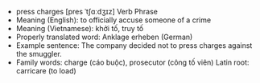 - press charges [pres ˈtʃɑːdʒɪz] Verb Phrase
- Meaning (English): to officially accuse someone of a crime
- Meaning (Vietnamese): khởi tố, truy tố
- Properly translated word: Anklage erheben (German)
- Example sentence: The company decided not to press charges against the smuggler.
- Family words: charge (cáo buộc), prosecutor (công tố viên)   Latin root: carricare (to load)